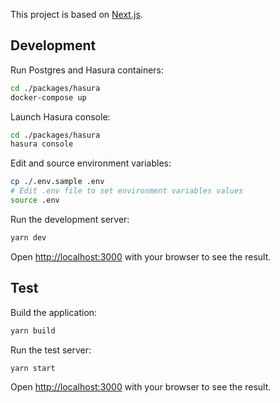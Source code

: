 This project is based on [Next.js](https://nextjs.org/).

## Development

Run Postgres and Hasura containers:

```bash
cd ./packages/hasura
docker-compose up
```

Launch Hasura console:
```bash
cd ./packages/hasura
hasura console
```

Edit and source environment variables:

```bash
cp ./.env.sample .env
# Edit .env file to set environment variables values
source .env
```

Run the development server:

```bash
yarn dev
```

Open [http://localhost:3000](http://localhost:3000) with your browser to see the result.

## Test

Build the application:

```bash
yarn build
```

Run the test server:

```bash
yarn start
```

Open [http://localhost:3000](http://localhost:3000) with your browser to see the result.
